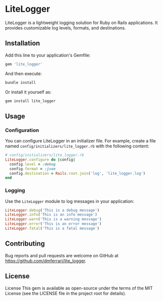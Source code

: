 # LiteLogger

LiteLogger is a lightweight logging solution for Ruby on Rails applications. It provides customizable log levels, formats, and destinations.

## Installation

Add this line to your application's Gemfile:

```ruby
gem 'lite_logger'
```

And then execute:

```bash
bundle install
```

Or install it yourself as:

```bash
gem install lite_logger
```

## Usage

### Configuration

You can configure LiteLogger in an initializer file. For example, create a file named `config/initializers/lite_logger.rb` with the following content:

```ruby
# config/initializers/lite_logger.rb
LiteLogger.configure do |config|
  config.level = :debug
  config.format = :json
  config.destination = Rails.root.join('log', 'lite_logger.log')
end
```

### Logging

Use the `LiteLogger` module to log messages in your application:

```ruby
LiteLogger.debug('This is a debug message')
LiteLogger.info('This is an info message')
LiteLogger.warn('This is a warning message')
LiteLogger.error('This is an error message')
LiteLogger.fatal('This is a fatal message')
```

## Contributing

Bug reports and pull requests are welcome on GitHub at <https://github.com/dmferrari/lite_logger>.

## License

License
This gem is available as open-source under the terms of the MIT License (see the LICENSE file in the project root for details).

